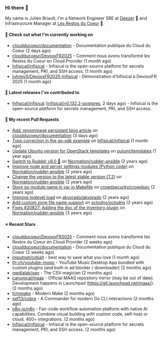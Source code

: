 ### Hi there 👋

My name is Julien Briault, I'm a Network Engineer SRE at [Deezer](https://www.deezer.com) 💜 and Infrastructure Manager at [Les Restos du Coeur](https://www.restosducoeur.org/) 🩷.

#### 👷 Check out what I'm currently working on

- [cloudducoeur/documentation](https://github.com/cloudducoeur/documentation) - Documentation publique du Cloud du Coeur (2 days ago)
- [cloudducoeur/DevoxxFR2025](https://github.com/cloudducoeur/DevoxxFR2025) - Comment nous avons transformé les Restos du Coeur en Cloud Provider (1 month ago)
- [Infisical/infisical](https://github.com/Infisical/infisical) - Infisical is the open-source platform for secrets management, PKI, and SSH access. (1 month ago)
- [juhnny5/DevoxxFR2025-Infisical](https://github.com/juhnny5/DevoxxFR2025-Infisical) - Démonstration d&#39;Infisical à DevoxxFR 2025 (1 month ago)

#### 🔭 Latest releases I've contributed to

- [Infisical/infisical](https://github.com/Infisical/infisical) ([infisical/v0.132.2-postgres](https://github.com/Infisical/infisical/releases/tag/infisical/v0.132.2-postgres), 2 days ago) - Infisical is the open-source platform for secrets management, PKI, and SSH access.

#### 🔨 My recent Pull Requests

- [Add: renommage persistant blog article](https://github.com/cloudducoeur/documentation/pull/1) on [cloudducoeur/documentation](https://github.com/cloudducoeur/documentation) (3 days ago)
- [Typo correction in the go-sdk example](https://github.com/Infisical/infisical/pull/3406) on [Infisical/infisical](https://github.com/Infisical/infisical) (1 month ago)
- [Update Ubuntu version for OpenStack templates](https://github.com/pulumi/templates/pull/730) on [pulumi/templates](https://github.com/pulumi/templates) (1 year ago)
- [Switch to Rudder v8.0 🚀](https://github.com/Normation/rudder-ansible/pull/67) on [Normation/rudder-ansible](https://github.com/Normation/rudder-ansible) (2 years ago)
- [Improve node and server settings modules (Python code)](https://github.com/Normation/rudder-ansible/pull/65) on [Normation/rudder-ansible](https://github.com/Normation/rudder-ansible) (2 years ago)
- [Change the version to the latest stable version (7.2)](https://github.com/Normation/rudder-ansible/pull/64) on [Normation/rudder-ansible](https://github.com/Normation/rudder-ansible) (2 years ago)
- [Store go module name in var in Makefile](https://github.com/crowdsecurity/crowdsec/pull/1989) on [crowdsecurity/crowdsec](https://github.com/crowdsecurity/crowdsec) (2 years ago)
- [Improve loglevel load](https://github.com/akvorado/akvorado/pull/369) on [akvorado/akvorado](https://github.com/akvorado/akvorado) (2 years ago)
- [Add custom zone file name support](https://github.com/octodns/octodns/pull/961) on [octodns/octodns](https://github.com/octodns/octodns) (2 years ago)
- [Fixes #20827: Adding the doc of the inventory plugin](https://github.com/Normation/rudder-ansible/pull/55) on [Normation/rudder-ansible](https://github.com/Normation/rudder-ansible) (3 years ago)

#### ⭐ Recent Stars

- [cloudducoeur/DevoxxFR2025](https://github.com/cloudducoeur/DevoxxFR2025) - Comment nous avons transformé les Restos du Coeur en Cloud Provider (2 weeks ago)
- [cloudducoeur/documentation](https://github.com/cloudducoeur/documentation) - Documentation publique du Cloud du Coeur (2 weeks ago)
- [imputnet/cobalt](https://github.com/imputnet/cobalt) - best way to save what you love (1 month ago)
- [th-ch/youtube-music](https://github.com/th-ch/youtube-music) - YouTube Music Desktop App bundled with custom plugins (and built-in ad blocker / downloader) (2 months ago)
- [medialab/xan](https://github.com/medialab/xan) - The CSV magician (2 months ago)
- [canonical/maas](https://github.com/canonical/maas) - Official MAAS repository mirror (may be out of date). Development happens in Launchpad (https://git.launchpad.net/maas/). (2 months ago)
- [tj/mmake](https://github.com/tj/mmake) - Modern Make  (2 months ago)
- [spf13/cobra](https://github.com/spf13/cobra) - A Commander for modern Go CLI interactions (2 months ago)
- [n8n-io/n8n](https://github.com/n8n-io/n8n) - Fair-code workflow automation platform with native AI capabilities. Combine visual building with custom code, self-host or cloud, 400&#43; integrations. (2 months ago)
- [Infisical/infisical](https://github.com/Infisical/infisical) - Infisical is the open-source platform for secrets management, PKI, and SSH access. (2 months ago)
